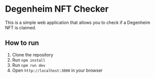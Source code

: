 # Degenheim NFT Checker

This is a simple web application that allows you to check if a Degenheim NFT is claimed.

## How to run

1. Clone the repository
2. Run `npm install`
3. Run `npm run dev`
4. Open `http://localhost:3000` in your browser

